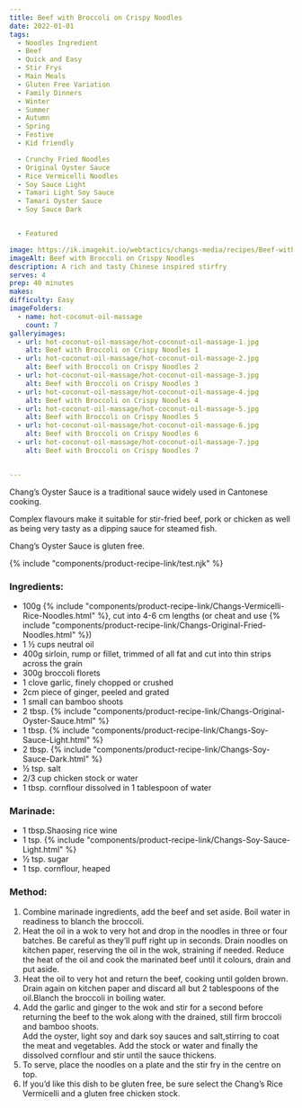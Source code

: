 ```yaml
---
title: Beef with Broccoli on Crispy Noodles
date: 2022-01-01
tags:
  - Noodles Ingredient
  - Beef
  - Quick and Easy
  - Stir Frys
  - Main Meals
  - Gluten Free Variation
  - Family Dinners
  - Winter
  - Summer
  - Autumn
  - Spring
  - Festive
  - Kid friendly

  - Crunchy Fried Noodles
  - Original Oyster Sauce
  - Rice Vermicelli Noodles
  - Soy Sauce Light
  - Tamari Light Soy Sauce
  - Tamari Oyster Sauce
  - Soy Sauce Dark


  - Featured

image: https://ik.imagekit.io/webtactics/changs-media/recipes/Beef-with-Broccoli-on-Crispy-Noodles_H99MWsVad.jpg
imageAlt: Beef with Broccoli on Crispy Noodles
description: A rich and tasty Chinese inspired stirfry
serves: 4
prep: 40 minutes 
makes: 
difficulty: Easy
imageFolders:
  - name: hot-coconut-oil-massage
    count: 7
galleryimages:
  - url: hot-coconut-oil-massage/hot-coconut-oil-massage-1.jpg
    alt: Beef with Broccoli on Crispy Noodles 1
  - url: hot-coconut-oil-massage/hot-coconut-oil-massage-2.jpg
    alt: Beef with Broccoli on Crispy Noodles 2
  - url: hot-coconut-oil-massage/hot-coconut-oil-massage-3.jpg
    alt: Beef with Broccoli on Crispy Noodles 3
  - url: hot-coconut-oil-massage/hot-coconut-oil-massage-4.jpg
    alt: Beef with Broccoli on Crispy Noodles 4
  - url: hot-coconut-oil-massage/hot-coconut-oil-massage-5.jpg
    alt: Beef with Broccoli on Crispy Noodles 5
  - url: hot-coconut-oil-massage/hot-coconut-oil-massage-6.jpg
    alt: Beef with Broccoli on Crispy Noodles 6
  - url: hot-coconut-oil-massage/hot-coconut-oil-massage-7.jpg
    alt: Beef with Broccoli on Crispy Noodles 7


---
```


Chang’s Oyster Sauce is a traditional sauce widely used in Cantonese cooking.

Complex flavours make it suitable for stir-fried beef, pork or chicken as well as being very tasty as a dipping sauce for steamed fish.

Chang’s Oyster Sauce is gluten free.

{% include "components/product-recipe-link/test.njk" %}


<div class="recipesingredient">
<h3>Ingredients:</h3>
<ul>
<li>100g {% include "components/product-recipe-link/Changs-Vermicelli-Rice-Noodles.html" %}, cut into 4-6 cm lengths (or cheat and use {% include "components/product-recipe-link/Changs-Original-Fried-Noodles.html" %})</li>
<li>1 ½ cups neutral oil</li>
<li>400g sirloin, rump or fillet, trimmed of all fat and cut into thin strips across the grain</li>
<li>300g broccoli florets</li>
<li>1 clove garlic, finely chopped or crushed</li>
<li>2cm piece of ginger, peeled and grated</li>
<li>1 small can bamboo shoots</li>
<li>2 tbsp. {% include "components/product-recipe-link/Changs-Original-Oyster-Sauce.html" %}</li>
<li>1 tbsp. {% include "components/product-recipe-link/Changs-Soy-Sauce-Light.html" %}</li>
<li>2 tbsp. {% include "components/product-recipe-link/Changs-Soy-Sauce-Dark.html" %}</li>
<li>½ tsp. salt</li>
<li>2/3 cup chicken stock or water</li>
<li>1 tbsp. cornflour dissolved in 1 tablespoon of water</li>
</ul>
<h3>Marinade:</h3>
<ul>
<li>1 tbsp.Shaosing rice wine</li>
<li>1 tsp. {% include "components/product-recipe-link/Changs-Soy-Sauce-Light.html" %}</li>
<li>½ tsp. sugar</li>
<li>1 tsp. cornflour, heaped</li>
</ul></div>




<div class="recipesmethod">
<h3>Method:</h3>
<ol>
<li>Combine marinade ingredients, add the beef and set aside. Boil water in readiness to blanch the broccoli.</li>
<li>Heat the oil in a wok to very hot and drop in the noodles in three or four batches. Be careful as they’ll puff right up in seconds. Drain noodles on kitchen paper, reserving the oil in the wok, straining if needed. Reduce the heat of the oil and cook the marinated beef until it colours, drain and put aside.</li>
<li>Heat the oil to very hot and return the beef, cooking until golden brown. Drain again on kitchen paper and discard all but 2 tablespoons of the oil.Blanch the broccoli in boiling water.</li>
<li>Add the garlic and ginger to the wok and stir for a second before returning the beef to the wok along with the drained, still firm broccoli and bamboo shoots.</li>
Add the oyster, light soy and dark soy sauces and salt,stirring to coat the meat and vegetables. Add the stock or water and finally the dissolved cornflour and stir until the sauce thickens.
<li>To serve, place the noodles on a plate and the stir fry in the centre on top.</li>
<li>If you’d like this dish to be gluten free, be sure select the Chang’s Rice Vermicelli and a gluten free chicken stock.</li>
</ol>
</div>
